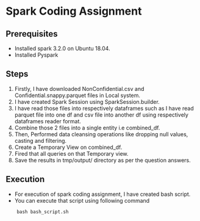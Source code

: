 # Spark Coding Assignment

## Prerequisites

- Installed spark 3.2.0 on Ubuntu 18.04.
- Installed Pyspark

## Steps
1. Firstly, I have downloaded NonConfidential.csv and Confidential.snappy.parquet files in Local system.
2. I have created Spark Session using SparkSession.builder.
3. I have read those files into respectively dataframes such as I have read parquet file into one df and csv file into another df using respectively dataframes reader format.
4. Combine those 2 files into a single entity i.e combined_df.
5. Then, Performed data cleansing operations like dropping null values, casting and filtering.
6. Create a Temporary View on combined_df.
7. Fired that all queries on that Temporary view.
8. Save the results in tmp/output/ directory as per the question answers.

## Execution
- For execution of spark coding assignment, I have created bash script.
- You can execute that script using following command
```shell
    bash bash_script.sh
```